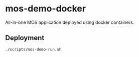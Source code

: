 # mos-demo-docker

All-in-one MOS application deployed using docker containers.

## Deployment

``./scripts/mos-demo-run.sh``